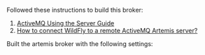 Followed these instructions to build this broker:
1. [ActiveMQ Using the Server Guide](https://activemq.apache.org/components/artemis/documentation/latest/using-server.html)
2. [How to connect WildFly to a remote ActiveMQ Artemis server?](http://www.mastertheboss.com/jbossas/jboss-jms/how-to-connect-wildfly-to-a-remote-activemq-artemis-server/)

Built the artemis broker with the following settings:
```sh

```